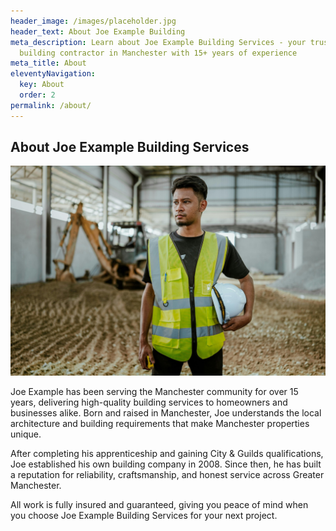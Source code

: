 ```yaml
---
header_image: /images/placeholder.jpg
header_text: About Joe Example Building
meta_description: Learn about Joe Example Building Services - your trusted
  building contractor in Manchester with 15+ years of experience
meta_title: About
eleventyNavigation:
  key: About
  order: 2
permalink: /about/
---
```

## About Joe Example Building Services

![Joe Example at work](/images/placeholder.jpg)

Joe Example has been serving the Manchester community for over 15 years, delivering high-quality building services to homeowners and businesses alike. Born and raised in Manchester, Joe understands the local architecture and building requirements that make Manchester properties unique.

After completing his apprenticeship and gaining City & Guilds qualifications, Joe established his own building company in 2008. Since then, he has built a reputation for reliability, craftsmanship, and honest service across Greater Manchester.

All work is fully insured and guaranteed, giving you peace of mind when you choose Joe Example Building Services for your next project.
